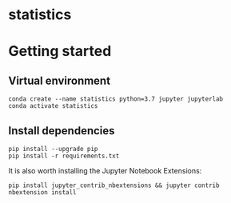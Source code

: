 # statistics

# Getting started

## Virtual environment

```shell
conda create --name statistics python=3.7 jupyter jupyterlab
conda activate statistics
```

## Install dependencies

```shell
pip install --upgrade pip
pip install -r requirements.txt
```

It is also worth installing the Jupyter Notebook Extensions:

```shell
pip install jupyter_contrib_nbextensions && jupyter contrib nbextension install
```